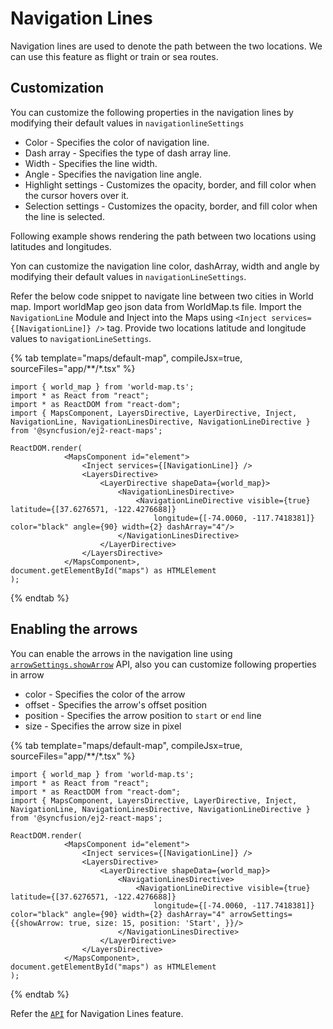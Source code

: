 # Navigation Lines

Navigation lines are used to denote the path between the two locations. We can use this feature as flight or train or sea routes.

## Customization

You can customize the following properties in the navigation lines by modifying their default values in `navigationlineSettings`

* Color - Specifies the color of navigation line.
* Dash array - Specifies the type of dash array line.
* Width - Specifies the line width.
* Angle - Specifies the navigation line angle.
* Highlight settings - Customizes the opacity, border, and fill color when the cursor hovers over it.
* Selection settings - Customizes the opacity, border, and fill color when the line is selected.

Following example shows rendering the path between two locations using latitudes and longitudes.

Yon can customize the navigation line color, dashArray, width and angle by modifying their default values in
`navigationLineSettings`.

Refer the below code snippet to navigate line between two cities in World map.
Import worldMap geo json data from WorldMap.ts file.
Import the `NavigationLine` Module and Inject into the Maps using `<Inject services={[NavigationLine]} />` tag.
Provide two locations latitude and longitude values to `navigationLineSettings`.

{% tab template="maps/default-map", compileJsx=true, sourceFiles="app/**/*.tsx" %}

```tsx
import { world_map } from 'world-map.ts';
import * as React from "react";
import * as ReactDOM from "react-dom";
import { MapsComponent, LayersDirective, LayerDirective, Inject, NavigationLine, NavigationLinesDirective, NavigationLineDirective } from '@syncfusion/ej2-react-maps';

ReactDOM.render(
            <MapsComponent id="element">
                <Inject services={[NavigationLine]} />
                <LayersDirective>
                    <LayerDirective shapeData={world_map}>
                        <NavigationLinesDirective>
                            <NavigationLineDirective visible={true} latitude={[37.6276571, -122.4276688]}
                                longitude={[-74.0060, -117.7418381]} color="black" angle={90} width={2} dashArray="4"/>
                        </NavigationLinesDirective>
                    </LayerDirective>
                </LayersDirective>
            </MapsComponent>,
document.getElementById("maps") as HTMLElement
);
```

{% endtab %}

## Enabling the arrows

You can enable the arrows in the navigation line using [`arrowSettings.showArrow`](../api/maps/arrow) API, also you can customize following properties in arrow

* color - Specifies the color of the arrow
* offset - Specifies the arrow's offset position
* position - Specifies the arrow position to `start` or `end` line
* size - Specifies the arrow size in pixel

{% tab template="maps/default-map", compileJsx=true, sourceFiles="app/**/*.tsx" %}

```tsx
import { world_map } from 'world-map.ts';
import * as React from "react";
import * as ReactDOM from "react-dom";
import { MapsComponent, LayersDirective, LayerDirective, Inject, NavigationLine, NavigationLinesDirective, NavigationLineDirective } from '@syncfusion/ej2-react-maps';

ReactDOM.render(
            <MapsComponent id="element">
                <Inject services={[NavigationLine]} />
                <LayersDirective>
                    <LayerDirective shapeData={world_map}>
                        <NavigationLinesDirective>
                            <NavigationLineDirective visible={true} latitude={[37.6276571, -122.4276688]}
                                longitude={[-74.0060, -117.7418381]} color="black" angle={90} width={2} dashArray="4" arrowSettings={{showArrow: true, size: 15, position: 'Start', }}/>
                        </NavigationLinesDirective>
                    </LayerDirective>
                </LayersDirective>
            </MapsComponent>,
document.getElementById("maps") as HTMLElement
);
```

{% endtab %}

Refer the [`API`](../api/maps/navigationLineSettingsModel/) for Navigation Lines feature.